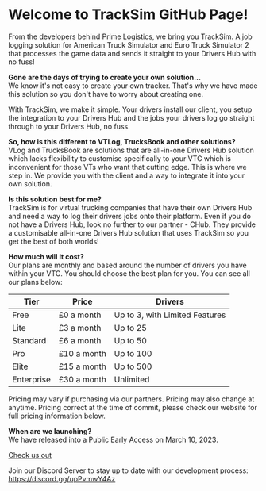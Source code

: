 # Welcome to TrackSim GitHub Page!

From the developers behind Prime Logistics, we bring you TrackSim.
A job logging solution for American Truck Simulator and Euro Truck Simulator 2 that processes the game data and sends it straight to your Drivers Hub with no fuss!

**Gone are the days of trying to create your own solution...**  
We know it's not easy to create your own tracker. That's why we have made this solution so you don't have to worry about creating one.

With TrackSim, we make it simple. Your drivers install our client, you setup the integration to your Drivers Hub and the jobs your drivers log go straight through to your Drivers Hub, no fuss.

**So, how is this different to VTLog, TrucksBook and other solutions?**  
VLog and TrucksBook are solutions that are all-in-one Drivers Hub solution which lacks flexibility to customise specifically to your VTC which is inconvenient for those VTs who want that cutting edge. This is where we step in. We provide you with the client and a way to integrate it into your own solution.

**Is this solution best for me?**  
TrackSim is for virtual trucking companies that have their own Drivers Hub and need a way to log their drivers jobs onto their platform.
Even if you do not have a Drivers Hub, look no further to our partner - CHub. They provide a customisable all-in-one Drivers Hub solution that uses TrackSim so you get the best of both worlds!

**How much will it cost?**  
Our plans are monthly and based around the number of drivers you have within your VTC. You should choose the best plan for you. You can see all our plans below:  

| Tier | Price | Drivers
| - | - | - |
| Free | £0 a month | Up to 3, with Limited Features
| Lite | £3 a month | Up to 25
| Standard | £6 a month | Up to 50
| Pro | £10 a month | Up to 100
| Elite | £15 a month | Up to 500
| Enterprise | £30 a month | Unlimited

Pricing may vary if purchasing via our partners. Pricing may also change at anytime. Pricing correct at the time of commit, please check our website for full pricing information below.

**When are we launching?**  
We have released into a Public Early Access on March 10, 2023.

[Check us out](https://tracksim.app)

Join our Discord Server to stay up to date with our development process: https://discord.gg/upPvmwY4Az
